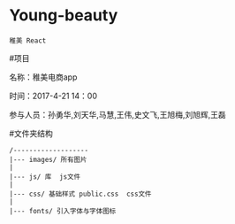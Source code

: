 # Young-beauty
    稚美 React
#项目

名称：稚美电商app

时间：2017-4-21 14：00

参与人员：孙勇华,刘天华,马慧,王伟,史文飞,王旭梅,刘旭辉,王磊

#文件夹结构

    /-------------------
    |--- images/ 所有图片
    |
    |--- js/ 库  js文件
    |
    |--- css/ 基础样式 public.css  css文件
    |
    |--- fonts/ 引入字体与字体图标
 

    

